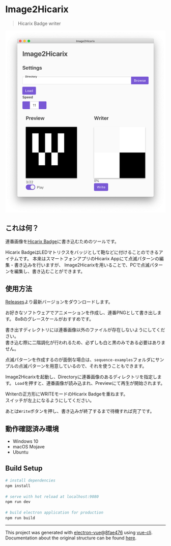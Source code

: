 # Image2Hicarix

> Hicarix Badge writer

<img src="images/1.png" width="640">

## これは何？

連番画像を[Hicarix Badge](https://hicarix.com/)に書き込むためのツールです。

Hicarix BadgeはLEDマトリクスをバッジとして鞄などに付けることのできるアイテムです。
本来はスマートフォンアプリのHicarix Appにて点滅パターンの編集・書き込みを行いますが、
Image2Hicarixを用いることで、PCで点滅パターンを編集し、書き込むことができます。

## 使用方法

[Releases](https://github.com/wararyo/image2hicarix/releases)より最新バージョンをダウンロードします。  

お好きなソフトウェアでアニメーションを作成し、連番PNGとして書き出します。
8x8のグレースケールがおすすめです。  

書き出すディレクトリには連番画像以外のファイルが存在しないようにしてください。  
書き込む際に二階調化が行われるため、必ずしも白と黒のみである必要はありません。

点滅パターンを作成するのが面倒な場合は、`sequence-examples`フォルダにサンプルの点滅パターンを用意しているので、それを使うこともできます。

Image2Hicarixを起動し、Directoryに連番画像のあるディレクトリを指定します。
`Load`を押すと、連番画像が読み込まれ、Previewにて再生が開始されます。

Writerの正方形にWRITEモードのHicarix Badgeを重ねます。  
スイッチが左上になるようにしてください。

あとは`Write`ボタンを押し、書き込みが終了するまで待機すれば完了です。

## 動作確認済み環境
* Windows 10
* macOS Mojave
* Ubuntu

## Build Setup

``` bash
# install dependencies
npm install

# serve with hot reload at localhost:9080
npm run dev

# build electron application for production
npm run build

```

---

This project was generated with [electron-vue](https://github.com/SimulatedGREG/electron-vue)@[8fae476](https://github.com/SimulatedGREG/electron-vue/tree/8fae4763e9d225d3691b627e83b9e09b56f6c935) using [vue-cli](https://github.com/vuejs/vue-cli). Documentation about the original structure can be found [here](https://simulatedgreg.gitbooks.io/electron-vue/content/index.html).
